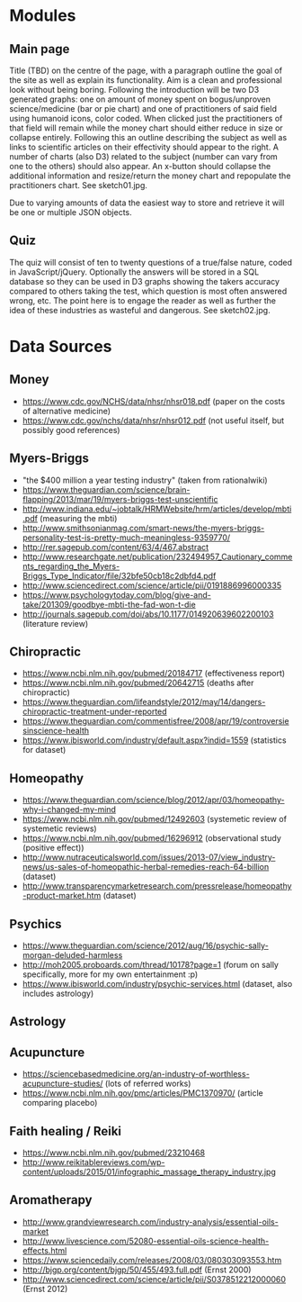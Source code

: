 # Modules

## Main page

Title (TBD) on the centre of the page, with a paragraph outline the goal of the site as well as explain its functionality. Aim is a clean and professional look without being boring. Following the introduction will be two D3 generated graphs: one on amount of money spent on bogus/unproven science/medicine (bar or pie chart) and one of practitioners of said field using humanoid icons, color coded. When clicked just the practitioners of that field will remain while the money chart should either reduce in size or collapse entirely. Following this an outline describing the subject as well as links to scientific articles on their effectivity should appear to the right. A number of charts (also D3) related to the subject (number can vary from one to the others) should also appear. An x-button should collapse the additional information and resize/return the money chart and repopulate the practitioners chart. See sketch01.jpg.

Due to varying amounts of data the easiest way to store and retrieve it will be one or multiple JSON objects.

## Quiz

The quiz will consist of ten to twenty questions of a true/false nature, coded in JavaScript/jQuery. Optionally the answers will be stored in a SQL database so they can be used in D3 graphs showing the takers accuracy compared to others taking the test, which question is most often answered wrong, etc. The point here is to engage the reader as well as further the idea of these industries as wasteful and dangerous. See sketch02.jpg.


# Data Sources

## Money
* https://www.cdc.gov/NCHS/data/nhsr/nhsr018.pdf (paper on the costs of alternative medicine)
* https://www.cdc.gov/nchs/data/nhsr/nhsr012.pdf (not useful itself, but possibly good references)


## Myers-Briggs
* "the $400 million a year testing industry" (taken from rationalwiki)
* https://www.theguardian.com/science/brain-flapping/2013/mar/19/myers-briggs-test-unscientific
* http://www.indiana.edu/~jobtalk/HRMWebsite/hrm/articles/develop/mbti.pdf (measuring the mbti)
* http://www.smithsonianmag.com/smart-news/the-myers-briggs-personality-test-is-pretty-much-meaningless-9359770/
* http://rer.sagepub.com/content/63/4/467.abstract
* http://www.researchgate.net/publication/232494957_Cautionary_comments_regarding_the_Myers-Briggs_Type_Indicator/file/32bfe50cb18c2dbfd4.pdf
* http://www.sciencedirect.com/science/article/pii/0191886996000335
* https://www.psychologytoday.com/blog/give-and-take/201309/goodbye-mbti-the-fad-won-t-die
* http://journals.sagepub.com/doi/abs/10.1177/014920639602200103 (literature review)

## Chiropractic

* https://www.ncbi.nlm.nih.gov/pubmed/20184717 (effectiveness report)
* https://www.ncbi.nlm.nih.gov/pubmed/20642715 (deaths after chiropractic)
* https://www.theguardian.com/lifeandstyle/2012/may/14/dangers-chiropractic-treatment-under-reported
* https://www.theguardian.com/commentisfree/2008/apr/19/controversiesinscience-health
* https://www.ibisworld.com/industry/default.aspx?indid=1559 (statistics for dataset)

## Homeopathy

* https://www.theguardian.com/science/blog/2012/apr/03/homeopathy-why-i-changed-my-mind
* https://www.ncbi.nlm.nih.gov/pubmed/12492603 (systemetic review of systemetic reviews)
* https://www.ncbi.nlm.nih.gov/pubmed/16296912 (observational study (positive effect))
* http://www.nutraceuticalsworld.com/issues/2013-07/view_industry-news/us-sales-of-homeopathic-herbal-remedies-reach-64-billion (dataset)
* http://www.transparencymarketresearch.com/pressrelease/homeopathy-product-market.htm (dataset)

## Psychics
* https://www.theguardian.com/science/2012/aug/16/psychic-sally-morgan-deluded-harmless
* http://moh2005.proboards.com/thread/10178?page=1 (forum on sally specifically, more for my own entertainment :p)
* https://www.ibisworld.com/industry/psychic-services.html (dataset, also includes astrology)

## Astrology

## Acupuncture
* https://sciencebasedmedicine.org/an-industry-of-worthless-acupuncture-studies/ (lots of referred works)
* https://www.ncbi.nlm.nih.gov/pmc/articles/PMC1370970/ (article comparing placebo)

## Faith healing / Reiki
* https://www.ncbi.nlm.nih.gov/pubmed/23210468
* http://www.reikitablereviews.com/wp-content/uploads/2015/01/infographic_massage_therapy_industry.jpg

## Aromatherapy
* http://www.grandviewresearch.com/industry-analysis/essential-oils-market
* http://www.livescience.com/52080-essential-oils-science-health-effects.html
* https://www.sciencedaily.com/releases/2008/03/080303093553.htm
* http://bjgp.org/content/bjgp/50/455/493.full.pdf (Ernst 2000)
* http://www.sciencedirect.com/science/article/pii/S0378512212000060 (Ernst 2012)
